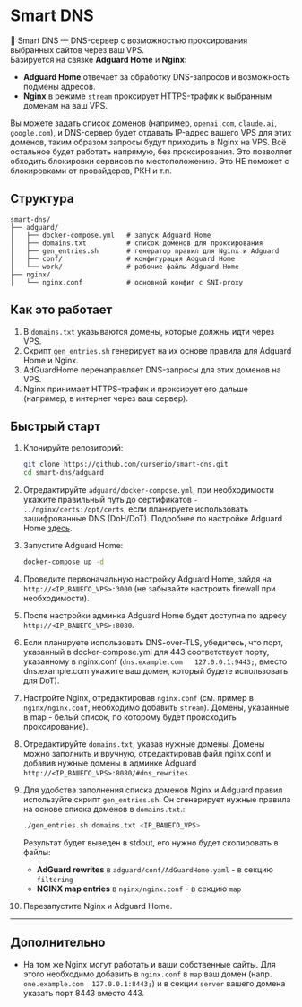 # Smart DNS

🧩 Smart DNS — DNS-сервер с возможностью проксирования выбранных сайтов через ваш VPS.  
Базируется на связке **Adguard Home** и **Nginx**:

- **Adguard Home** отвечает за обработку DNS-запросов и возможность подмены адресов.
- **Nginx** в режиме `stream` проксирует HTTPS-трафик к выбранным доменам на ваш VPS.

Вы можете задать список доменов (например, `openai.com`, `claude.ai`, `google.com`), 
и DNS-сервер будет отдавать IP-адрес вашего VPS для этих доменов, таким образом запросы будут приходить в Nginx на VPS. Всё остальное будет работать напрямую, без проксирования.
Это позволяет обходить блокировки сервисов по местоположению. Это НЕ поможет с блокировками от провайдеров, РКН и т.п.

## Структура

```
smart-dns/
├── adguard/
│   ├── docker-compose.yml   # запуск Adguard Home
│   ├── domains.txt          # список доменов для проксирования
│   ├── gen_entries.sh       # генератор правил для Nginx и Adguard
│   ├── conf/                # конфигурация Adguard Home
│   └── work/                # рабочие файлы Adguard Home
├── nginx/
│   └── nginx.conf           # основной конфиг с SNI-proxy
````

## Как это работает

1. В `domains.txt` указываются домены, которые должны идти через VPS.
2. Скрипт `gen_entries.sh` генерирует на их основе правила для Adguard Home и Nginx.
3. AdGuardHome перенаправляет DNS-запросы для этих доменов на VPS.
4. Nginx принимает HTTPS-трафик и проксирует его дальше (например, в интернет через ваш сервер).

## Быстрый старт

1. Клонируйте репозиторий:
   ```bash
   git clone https://github.com/curserio/smart-dns.git
   cd smart-dns/adguard
   ```

2. Отредактируйте `adguard/docker-compose.yml`, при необходимости укажите правильный путь до сертификатов `- ../nginx/certs:/opt/certs`, если планируете использовать зашифрованные DNS (DoH/DoT).
Подробнее по настройке Adguard Home [здесь](https://hub.docker.com/r/adguard/adguardhome).

3. Запустите Adguard Home:

   ```bash
   docker-compose up -d
   ```
4. Проведите первоначальную настройку Adguard Home, зайдя на `http://<IP_ВАШЕГО_VPS>:3000` (не забывайте настроить firewall при необходимости).

5. После настройки админка Adguard Home будет доступна по адресу `http://<IP_ВАШЕГО_VPS>:8080`.

6. Если планируете использовать DNS-over-TLS, убедитесь, что порт, указанный в docker-compose.yml для 443 соответствует порту, указанному в nginx.conf (`dns.example.com   127.0.0.1:9443;`, вместо dns.example.com укажите ваш домен, который будете использовать для DoT).

7. Настройте Nginx, отредактировав `nginx.conf` (см. пример в `nginx/nginx.conf`, необходимо добавить `stream`). Домены, указанные в map - белый список, по которому будет происходить проксирование).

8. Отредактируйте `domains.txt`, указав нужные домены. Домены можно заполнить и вручную, отредактировав файл nginx.conf и добавив нужные домены в админке Adguard `http://<IP_ВАШЕГО_VPS>:8080/#dns_rewrites`.

9. Для удобства заполнения списка доменов Nginx и Adguard правил используйте скрипт `gen_entries.sh`. Он сгенерирует нужные правила на основе списка доменов в `domains.txt`.:

   ```bash
   ./gen_entries.sh domains.txt <IP_ВАШЕГО_VPS>
   ```
   
   Результат будет выведен в stdout, его нужно будет скопировать в файлы:
   * **AdGuard rewrites** в `adguard/conf/AdGuardHome.yaml` - в секцию `filtering`
   * **NGINX map entries** в `nginx/nginx.conf` - в секцию `map`

10. Перезапустите Nginx и Adguard Home.

---

## Дополнительно

* На том же Nginx могут работать и ваши собственные сайты. Для этого необходимо добавить в `nginx.conf` 
в `map` ваш домен (напр. `one.example.com  127.0.0.1:8443;`) и в секции `server` вашего домена указать порт 8443 вместо 443.
